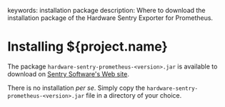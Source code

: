 keywords: installation package
description: Where to download the installation package of the Hardware Sentry Exporter for Prometheus.

# Installing ${project.name}

The package `hardware-sentry-prometheus-<version>.jar` is available to download on [Sentry Software's Web site](https://www.sentrysoftware.com/downloads/products-for-prometheus.html#hardware-sentry-exporter-0.9).

There is no installation *per se*. Simply copy the `hardware-sentry-prometheus-<version>.jar` file in a directory of your choice.